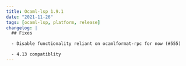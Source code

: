 ```yaml
---
title: Ocaml-lsp 1.9.1
date: "2021-11-26"
tags: [ocaml-lsp, platform, release]
changelog: |
  ## Fixes

  - Disable functionality reliant on ocamlformat-rpc for now (#555)

  - 4.13 compatiblity
---
```


